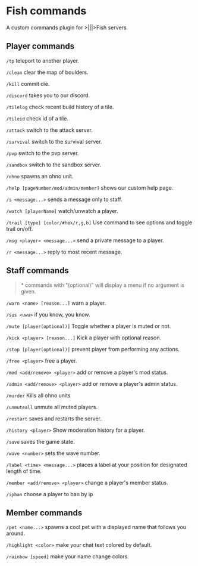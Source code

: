 # Fish commands

A custom commands plugin for >|||>Fish servers.

## Player commands

`/tp` teleport to another player.

`/clean` clear the map of boulders.

`/kill` commit die.

`/discord` takes you to our discord.

`/tilelog` check recent build history of a tile.

`/tileid` check id of a tile.

`/attack` switch to the attack server.

`/survival` switch to the survival server.

`/pvp` switch to the pvp server.

`/sandbox` switch to the sandbox server.

`/ohno` spawns an ohno unit.

`/help [pageNumber/mod/admin/member]` shows our custom help page.

`/s <message...>` sends a message only to staff.

`/watch [playerName]` watch/unwatch a player.

`/trail [type] [color/#hex/r,g,b]` Use command to see options and toggle trail on/off.

`/msg <player> <message...>` send a private message to a player.

`/r <message...>` reply to most recent message.

## Staff commands

> \* commands with "(optional)" will display a menu if no argument is given.

`/warn <name> [reason...]` warn a player.

`/sus <uwu>` if you know, you know.

`/mute [player(optional)]` Toggle whether a player is muted or not.

`/kick <player> [reason...]` Kick a player with optional reason.

`/stop [player(optional)]` prevent player from performing any actions.

`/free <player>` free a player.

`/mod <add/remove> <player>` add or remove a player's mod status.

`/admin <add/remove> <player>` add or remove a player's admin status.

`/murder` Kills all ohno units

`/unmuteall` unmute all muted players.

`/restart` saves and restarts the server.

`/history <player>` Show moderation history for a player.

`/save` saves the game state.

`/wave <number>` sets the wave number.

`/label <time> <message...>` places a label at your position for designated length of time.

`/member <add/remove> <player>` change a player's member status.

`/ipban` choose a player to ban by ip

## Member commands

`/pet <name...>` spawns a cool pet with a displayed name that follows you around.

`/highlight <color>` make your chat text colored by default.

`/rainbow [speed]` make your name change colors.
